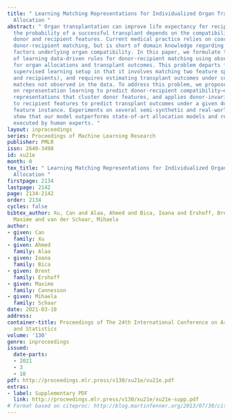 ```yaml
---
title: " Learning Matching Representations for Individualized Organ Transplantation
  Allocation "
abstract: " Organ transplantation can improve life expectancy for recipients, but
  the probability of a successful transplant depends on the compatibility between
  donor and recipient features. Current medical practice relies on coarse rules for
  donor-recipient matching, but is short of domain knowledge regarding the complex
  factors underlying organ compatibility. In this paper, we formulate the problem
  of learning data-driven rules for donor-recipient matching using observational data
  for organ allocations and transplant outcomes. This problem departs from the standard
  supervised learning setup in that it involves matching two feature spaces (for donors
  and recipients), and requires estimating transplant outcomes under counterfactual
  matches not observed in the data. To address this problem, we propose a model based
  on representation learning to predict donor-recipient compatibility—our model learns
  representations that cluster donor features, and applies donor-invariant transformations
  to recipient features to predict transplant outcomes under a given donor-recipient
  feature instance. Experiments on several semi-synthetic and real-world datasets
  show that our model outperforms state-of-art allocation models and real-world policies
  executed by human experts. "
layout: inproceedings
series: Proceedings of Machine Learning Research
publisher: PMLR
issn: 2640-3498
id: xu21e
month: 0
tex_title: " Learning Matching Representations for Individualized Organ Transplantation
  Allocation "
firstpage: 2134
lastpage: 2142
page: 2134-2142
order: 2134
cycles: false
bibtex_author: Xu, Can and Alaa, Ahmed and Bica, Ioana and Ershoff, Brent and Cannesson,
  Maxime and van der Schaar, Mihaela
author:
- given: Can
  family: Xu
- given: Ahmed
  family: Alaa
- given: Ioana
  family: Bica
- given: Brent
  family: Ershoff
- given: Maxime
  family: Cannesson
- given: Mihaela
  family: Schaar
date: 2021-03-18
address: 
container-title: Proceedings of The 24th International Conference on Artificial Intelligence
  and Statistics
volume: '130'
genre: inproceedings
issued:
  date-parts:
  - 2021
  - 3
  - 18
pdf: http://proceedings.mlr.press/v130/xu21e/xu21e.pdf
extras:
- label: Supplementary PDF
  link: http://proceedings.mlr.press/v130/xu21e/xu21e-supp.pdf
# Format based on citeproc: http://blog.martinfenner.org/2013/07/30/citeproc-yaml-for-bibliographies/
---
```

